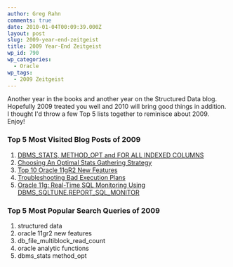 ```yaml
---
author: Greg Rahn
comments: true
date: 2010-01-04T00:09:39.000Z
layout: post
slug: 2009-year-end-zeitgeist
title: 2009 Year-End Zeitgeist
wp_id: 790
wp_categories:
  - Oracle
wp_tags:
  - 2009 Zeitgeist
---
```


Another year in the books and another year on the Structured Data blog.  Hopefully 2009 treated you well and 2010 will bring good things in addition.  I thought I'd throw a few Top 5 lists together to reminisce about 2009.  Enjoy!

### Top 5 Most Visited Blog Posts of 2009

1. [DBMS_STATS, METHOD_OPT and FOR ALL INDEXED COLUMNS](/2008/10/14/dbms_stats-method_opt-and-for-all-indexed-columns)
2. [Choosing An Optimal Stats Gathering Strategy](/2008/03/26/choosing-an-optimal-stats-gathering-strategy)
3. [Top 10 Oracle 11gR2 New Features](/2009/09/09/top-10-oracle-11gr2-new-features)
4. [Troubleshooting Bad Execution Plans](/2007/11/21/troubleshooting-bad-execution-plans)
5. [Oracle 11g: Real-Time SQL Monitoring Using DBMS_SQLTUNE.REPORT_SQL_MONITOR](/2008/01/06/oracle-11g-real-time-sql-monitoring-using-dbms_sqltunereport_sql_monitor)

### Top 5 Most Popular Search Queries of 2009

1. structured data
2. oracle 11gr2 new features
3. db_file_multiblock_read_count
4. oracle analytic functions
5. dbms_stats method_opt
